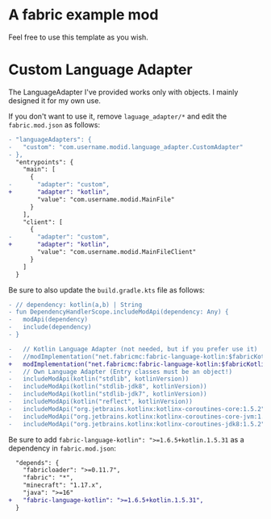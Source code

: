 # A fabric example mod

Feel free to use this template as you wish.

# Custom Language Adapter

The LanguageAdapter I've provided works only with objects.
    I mainly designed it for my own use.  

If you don't want to use it, remove `laguage_adapter/*` and edit the `fabric.mod.json` as follows:

```diff
- "languageAdapters": {
-   "custom": "com.username.modid.language_adapter.CustomAdapter"
- },
  "entrypoints": {
    "main": [
      {
-       "adapter": "custom",
+       "adapter": "kotlin",
        "value": "com.username.modid.MainFile"
      }
    ],
    "client": [
      {
-       "adapter": "custom",
+       "adapter": "kotlin",
        "value": "com.username.modid.MainFileClient"
      }
    ]
  }

```

Be sure to also update the `build.gradle.kts` file as follows:

````diff
- // dependency: kotlin(a,b) | String
- fun DependencyHandlerScope.includeModApi(dependency: Any) {
-   modApi(dependency)
-   include(dependency)
- }

-   // Kotlin Language Adapter (not needed, but if you prefer use it)
-   //modImplementation("net.fabricmc:fabric-language-kotlin:$fabricKotlinVersion")
+   modImplementation("net.fabricmc:fabric-language-kotlin:$fabricKotlinVersion")
-   // Own Language Adapter (Entry classes must be an object!)
-   includeModApi(kotlin("stdlib", kotlinVersion))
-   includeModApi(kotlin("stdlib-jdk8", kotlinVersion))
-   includeModApi(kotlin("stdlib-jdk7", kotlinVersion))
-   includeModApi(kotlin("reflect", kotlinVersion))
-   includeModApi("org.jetbrains.kotlinx:kotlinx-coroutines-core:1.5.2")
-   includeModApi("org.jetbrains.kotlinx:kotlinx-coroutines-core-jvm:1.5.2")
-   includeModApi("org.jetbrains.kotlinx:kotlinx-coroutines-jdk8:1.5.2")

````

Be sure to add `fabric-language-kotlin": ">=1.6.5+kotlin.1.5.31` as a dependency in `fabric.mod.json`:

````diff
  "depends": {
    "fabricloader": ">=0.11.7",
    "fabric": "*",
    "minecraft": "1.17.x",
    "java": ">=16"
+   "fabric-language-kotlin": ">=1.6.5+kotlin.1.5.31",
  }

````
